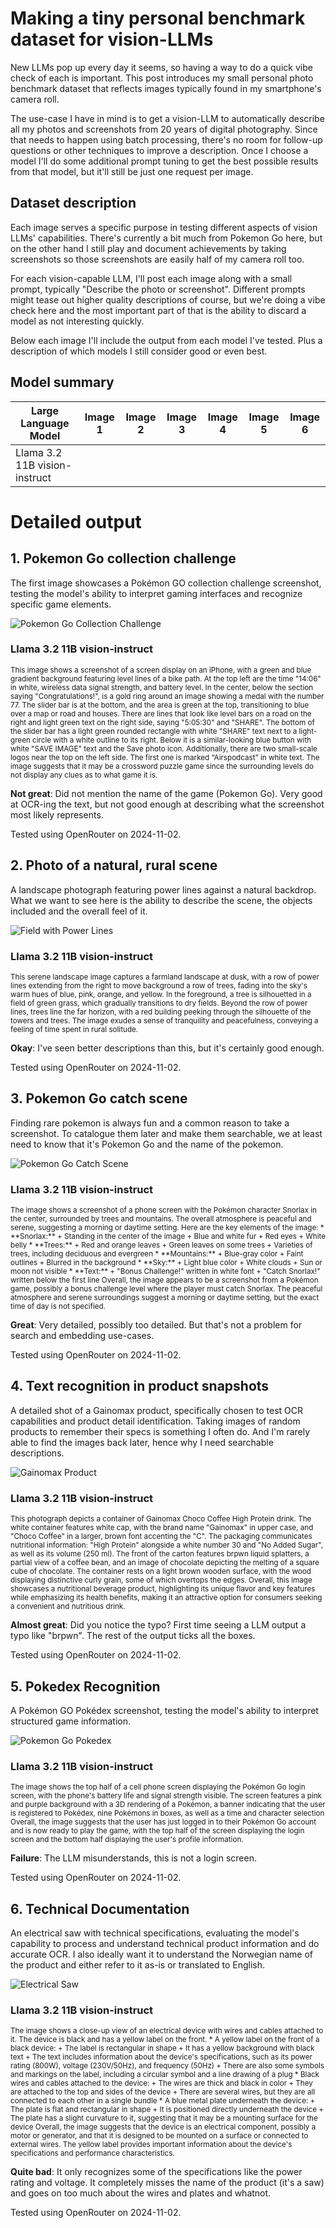 # Making a tiny personal benchmark dataset for vision-LLMs

New LLMs pop up every day it seems, so having a way to do a quick vibe check of each is important. This post introduces my small personal photo benchmark dataset that reflects images typically found in my smartphone's camera roll.

The use-case I have in mind is to get a vision-LLM to automatically describe all my photos and screenshots from 20 years of digital photography. Since that needs to happen using batch processing, there's no room for follow-up questions or other techniques to improve a description. Once I choose a model I'll do some additional prompt tuning to get the best possible results from that model, but it'll still be just one request per image.

## Dataset description

Each image serves a specific purpose in testing different aspects of vision LLMs' capabilities. There's currently a bit much from Pokemon Go here, but on the other hand I still play and document achievements by taking screenshots so those screenshots are easily half of my camera roll too.

For each vision-capable LLM, I'll post each image along with a small prompt, typically "Describe the photo or screenshot". Different prompts might tease out higher quality descriptions of course, but we're doing a vibe check here and the most important part of that is the ability to discard a model as not interesting quickly.

Below each image I'll include the output from each model I've tested. Plus a description of which models I still consider good or even best.

## Model summary

| Large Language Model          | Image 1 | Image 2 | Image 3 | Image 4 | Image 5 | Image 6 |
|-------------------------------|---------|---------|---------|---------|---------|---------|
| Llama 3.2 11B vision-instruct |         |         |         |         |         |         |


# Detailed output

## 1. Pokemon Go collection challenge

The first image showcases a Pokémon GO collection challenge screenshot, testing the model's ability to interpret gaming interfaces and recognize specific game elements.

![Pokemon Go Collection Challenge](/assets/images/test1.png)

### Llama 3.2 11B vision-instruct

<small>
This image shows a screenshot of a screen display on an iPhone, with a green and blue gradient background featuring level lines of a bike path. At the top left are the time "14:06" in white, wireless data signal strength, and battery level. In the center, below the section saying "Congratulations!", is a gold ring around an image showing a medal with the number 77.
</small><small>
The slider bar is at the bottom, and the area is green at the top, transitioning to blue over a map or road and houses. There are lines that look like level bars on a road on the right and light green text on the right side, saying "5:05:30" and "SHARE". The bottom of the slider bar has a light green rounded rectangle with white "SHARE" text next to a light-green circle with a white outline to its right. Below it is a similar-looking blue button with white "SAVE IMAGE" text and the Save photo icon.
</small><small>
Additionally, there are two small-scale logos near the top on the left side. The first one is marked “Airspodcast” in white text. The image suggests that it may be a crossword puzzle game since the surrounding levels do not display any clues as to what game it is.
</small>

**Not great**: Did not mention the name of the game (Pokemon Go). Very good at OCR-ing the text, but not good enough at describing what the screenshot most likely represents.

Tested using OpenRouter on 2024-11-02.


## 2. Photo of a natural, rural scene

A landscape photograph featuring power lines against a natural backdrop. What we want to see here is the ability to describe the scene, the objects included and the overall feel of it.

![Field with Power Lines](/assets/images/test2.jpg)

### Llama 3.2 11B vision-instruct

<small>
This serene landscape image captures a farmland landscape at dusk, with a row of power lines extending from the right to move background a row of trees, fading into the sky's warm hues of blue, pink, orange, and yellow. In the foreground, a tree is silhouetted in a field of green grass, which gradually transitions to dry fields. Beyond the row of power lines, trees line the far horizon, with a red building peeking through the silhouette of the towers and trees. The image exudes a sense of tranquility and peacefulness, conveying a feeling of time spent in rural solitude.
</small>

**Okay**: I've seen better descriptions than this, but it's certainly good enough.

Tested using OpenRouter on 2024-11-02.

## 3. Pokemon Go catch scene

Finding rare pokemon is always fun and a common reason to take a screenshot. To catalogue them later and make them searchable, we at least need to know that it's Pokemon Go and the name of the pokemon.

![Pokemon Go Catch Scene](/assets/images/test3.png)

### Llama 3.2 11B vision-instruct

<small>
The image shows a screenshot of a phone screen with the Pokémon character Snorlax in the center, surrounded by trees and mountains. The overall atmosphere is peaceful and serene, suggesting a morning or daytime setting.
</small><small>
Here are the key elements of the image:
* **Snorlax:**
	+ Standing in the center of the image
	+ Blue and white fur
	+ Red eyes
	+ White belly
* **Trees:**
	+ Red and orange leaves
	+ Green leaves on some trees
	+ Varieties of trees, including deciduous and evergreen
* **Mountains:**
	+ Blue-gray color
	+ Faint outlines
	+ Blurred in the background
* **Sky:**
	+ Light blue color
	+ White clouds
	+ Sun or moon not visible
* **Text:**
	+ "Bonus Challenge!" written in white font
	+ "Catch Snorlax!" written below the first line
</small><small>
Overall, the image appears to be a screenshot from a Pokémon game, possibly a bonus challenge level where the player must catch Snorlax. The peaceful atmosphere and serene surroundings suggest a morning or daytime setting, but the exact time of day is not specified.
</small>

**Great**: Very detailed, possibly too detailed. But that's not a problem for search and embedding use-cases. 

Tested using OpenRouter on 2024-11-02.

## 4. Text recognition in product snapshots

A detailed shot of a Gainomax product, specifically chosen to test OCR capabilities and product detail identification. Taking images of random products to remember their specs is something I often do. And I'm rarely able to find the images back later, hence why I need searchable descriptions.

![Gainomax Product](/assets/images/test4.jpg)

### Llama 3.2 11B vision-instruct

<small>
This photograph depicts a container of Gainomax Choco Coffee High Protein drink. The white container features white cap, with the brand name "Gainomax" in upper case, and "Choco Coffee" in a larger, brown font accenting the "C". The packaging communicates nutritional information: "High Protein" alongside a white number 30 and "No Added Sugar", as well as its volume (250 ml).
</small><small>
The front of the carton features brpwn liquid splatters,  a partial view of a coffee bean, and an image of chocolate depicting the melting of a square cube of chocolate.
</small><small>
The container rests on a light brown wooden surface, with the wood displaying distinctive curly grain, some of which overtops the edges.
</small><small>
Overall, this image showcases a nutritional beverage product, highlighting its unique flavor and key features while emphasizing its health benefits, making it an attractive option for consumers seeking a convenient and nutritious drink.
</small>

**Almost great**: Did you notice the typo? First time seeing a LLM output a typo like "brpwn". The rest of the output ticks all the boxes.

Tested using OpenRouter on 2024-11-02.

## 5. Pokedex Recognition

A Pokémon GO Pokédex screenshot, testing the model's ability to interpret structured game information.

![Pokemon Go Pokedex](/assets/images/test5.png)

### Llama 3.2 11B vision-instruct

<small>
The image shows the top half of a cell phone screen displaying the Pokémon Go login screen, with the phone's battery life and signal strength visible. The screen features a pink and purple background with a 3D rendering of a Pokémon, a banner indicating that the user is registered to Pokédex, nine Pokémons in boxes, as well as a time and character selection
</small><small>
Overall, the image suggests that the user has just logged in to their Pokémon Go account and is now ready to play the game, with the top half of the screen displaying the login screen and the bottom half displaying the user's profile information.
</small>

**Failure**: The LLM misunderstands, this is not a login screen.

Tested using OpenRouter on 2024-11-02.

## 6. Technical Documentation

An electrical saw with technical specifications, evaluating the model's capability to process and understand technical product information and do accurate OCR. I also ideally want it to understand the Norwegian name of the product and either refer to it as-is or translated to English.

![Electrical Saw](/assets/images/test6.jpg)

### Llama 3.2 11B vision-instruct

<small>
The image shows a close-up view of an electrical device with wires and cables attached to it. The device is black and has a yellow label on the front.
</small><small>
* A yellow label on the front of a black device:
	+ The label is rectangular in shape
	+ It has a yellow background with black text
	+ The text includes information about the device's specifications, such as its power rating (800W), voltage (230V/50Hz), and frequency (50Hz)
	+ There are also some symbols and markings on the label, including a circular symbol and a line drawing of a plug
* Black wires and cables attached to the device:
	+ The wires are thick and black in color
	+ They are attached to the top and sides of the device
	+ There are several wires, but they are all connected to each other in a single bundle
* A blue metal plate underneath the device:
	+ The plate is flat and rectangular in shape
	+ It is positioned directly underneath the device
	+ The plate has a slight curvature to it, suggesting that it may be a mounting surface for the device
</small><small>
Overall, the image suggests that the device is an electrical component, possibly a motor or generator, and that it is designed to be mounted on a surface or connected to external wires. The yellow label provides important information about the device's specifications and performance characteristics.
</small>

**Quite bad**: It only recognizes some of the specifications like the power rating and voltage. It completely misses the name of the product (it's a saw) and goes on too much about the wires and plates and whatnot.

Tested using OpenRouter on 2024-11-02.

